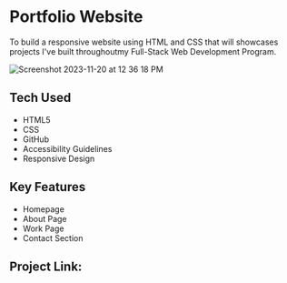 # Portfolio Website

To build a responsive website using HTML and CSS that will showcases projects I've built throughoutmy Full-Stack Web Development Program.

![Screenshot 2023-11-20 at 12 36 18 PM](https://github.com/kmerten10/HTML-Website_Portfolio/assets/127905952/947b98d4-c2a0-4127-b845-d1e07d9fd7d5)

## Tech Used
- HTML5
- CSS
- GitHub
- Accessibility Guidelines
- Responsive Design

## Key Features
- Homepage
- About Page
- Work Page
- Contact Section

## Project Link:
